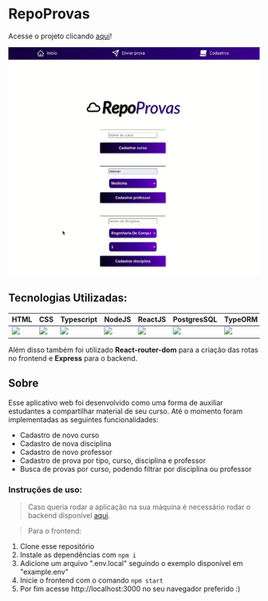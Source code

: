 # RepoProvas

Acesse o projeto clicando <a href="https://projeto17-repoprovas-frontend.vercel.app/">aqui</a>!

<img src="/public/RepoProvas.gif" align="center" />

## Tecnologias Utilizadas:

| HTML                                                               	| CSS                                                               	| Typescript                                                             	| NodeJS                                                             	| ReactJS                                                            	| PostgresSQL                                                        	| TypeORM                                                           	| Jest                                                           	|
|--------------------------------------------------------------------	|-------------------------------------------------------------------	|------------------------------------------------------------------------	|--------------------------------------------------------------------	|--------------------------------------------------------------------	|--------------------------------------------------------------------	|--------------------------------------------------------------------	|--------------------------------------------------------------------	|
| <img src="https://cdn.svgporn.com/logos/html-5.svg" width="45px"/> 	| <img src="https://cdn.svgporn.com/logos/css-3.svg" width="45px"/> 	| <img src="https://cdn.svgporn.com/logos/typescript-icon.svg" width="45px"/> 	| <img src="https://cdn.svgporn.com/logos/nodejs.svg" width="45px"/> 	| <img src="https://cdn.svgporn.com/logos/react.svg" width="45px"/> 	| <img src="https://cdn.svgporn.com/logos/postgresql.svg" width="45px"/> 	| <img src="https://avatars.githubusercontent.com/u/20165699?s=200&v=4" width="45px"/> 	| <img src="https://cdn.svgporn.com/logos/jest.svg" width="45px"/> 	|


Além disso também foi utilizado **React-router-dom** para a criação das rotas no frontend e **Express** para o backend.

## Sobre

Esse aplicativo web foi desenvolvido como uma forma de auxiliar estudantes a compartilhar material de seu curso. Até o momento foram implementadas as seguintes funcionalidades:

- Cadastro de novo curso
- Cadastro de nova disciplina
- Cadastro de novo professor
- Cadastro de prova por tipo, curso, disciplina e professor
- Busca de provas por curso, podendo filtrar por disciplina ou professor


### Instruções de uso:

> Caso queria rodar a aplicação na sua máquina é necessário rodar o backend disponível <a href="https://github.com/mateuskuritza/RepoProvas-BackEnd">aqui</a>.

> Para o frontend:

  1. Clone esse repositório
  2. Instale as dependências com
    ```npm i```
  3. Adicione um arquivo ".env.local" seguindo o exemplo disponível em "example.env"
  4. Inicie o frontend com o comando
    ```npm start```
  5. Por fim acesse http://localhost:3000 no seu navegador preferido :)
